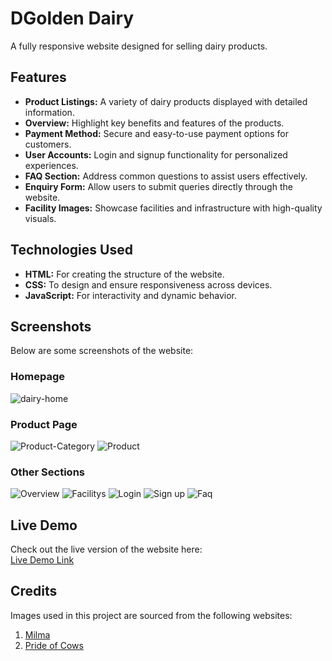# **DGolden Dairy**  
A fully responsive website designed for selling dairy products. 

## **Features**  
- **Product Listings:** A variety of dairy products displayed with detailed information.  
- **Overview:** Highlight key benefits and features of the products.  
- **Payment Method:** Secure and easy-to-use payment options for customers.  
- **User Accounts:** Login and signup functionality for personalized experiences.  
- **FAQ Section:** Address common questions to assist users effectively.  
- **Enquiry Form:** Allow users to submit queries directly through the website.  
- **Facility Images:** Showcase facilities and infrastructure with high-quality visuals.  

## **Technologies Used**  
- **HTML:** For creating the structure of the website.  
- **CSS:** To design and ensure responsiveness across devices.  
- **JavaScript:** For interactivity and dynamic behavior.  

## **Screenshots**  
Below are some screenshots of the website:  

### Homepage  
![dairy-home](https://github.com/user-attachments/assets/dfc62b14-849e-4e10-8406-cbdd33c1b006)

### Product Page  
![Product-Category](https://github.com/user-attachments/assets/2b2320e4-042a-4de0-9b5e-c1bc31c3c09c)
![Product](https://github.com/user-attachments/assets/08b573f7-05fe-463d-8a73-129e84eecfb7)

### Other Sections

![Overview](https://github.com/user-attachments/assets/a09b1adc-69d6-409f-9318-eeb4973615d2)
![Facilitys](https://github.com/user-attachments/assets/b0da3457-17b2-4f87-abda-20ed6b0c7e45)
![Login](https://github.com/user-attachments/assets/e9029595-181b-4dba-9abf-1eb13d4d56d3)
![Sign up](https://github.com/user-attachments/assets/55672bee-b6ea-42ee-9da5-7cade7cedca9)
![Faq](https://github.com/user-attachments/assets/688f1e8e-a5fa-4507-bfbf-9a3291b00daf)




## **Live Demo**  
Check out the live version of the website here:  
[Live Demo Link](https://navas28.github.io/Dairy-Product-Website/)  
 

## **Credits**  
Images used in this project are sourced from the following websites:  
1. [Milma](https://milma.com/)  
2. [Pride of Cows](https://prideofcows.com/poc/)  


 

 
